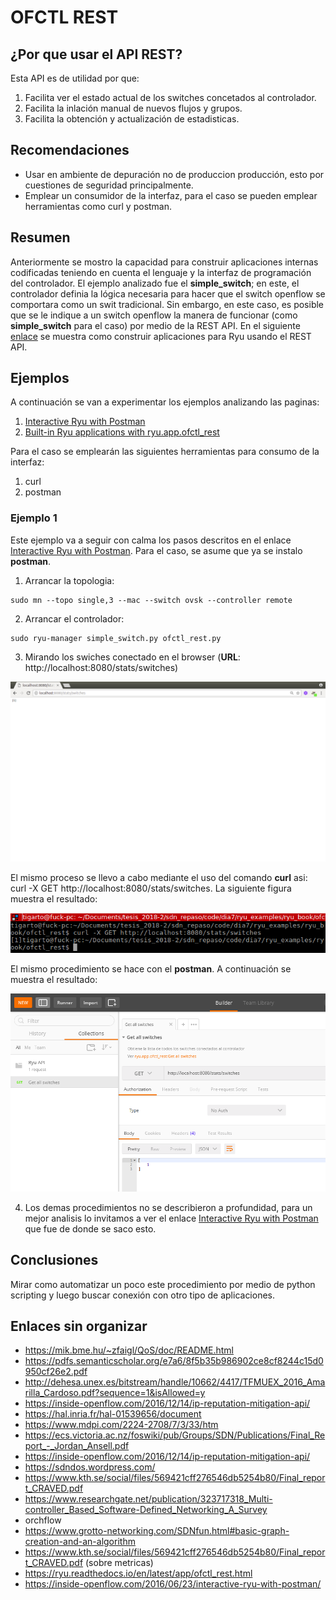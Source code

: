 # OFCTL REST #


## ¿Por que usar el API REST? ##
Esta API es de utilidad por que:
1. Facilita ver el estado actual de los switches concetados al controlador. 
2. Facilita la inlación manual de nuevos flujos y grupos.
3. Facilita la obtención y actualización de estadisticas.

## Recomendaciones ##

* Usar en ambiente de depuración no de produccion producción, esto por cuestiones de seguridad principalmente.
* Emplear un consumidor de la interfaz, para el caso se pueden emplear herramientas como curl y postman.

## Resumen ##

Anteriormente se mostro la capacidad para construir aplicaciones internas codificadas teniendo en cuenta el lenguaje y la interfaz de programación del controlador. El ejemplo analizado fue el **simple_switch**; en este, el controlador definia la lógica necesaria para hacer que el switch openflow se comportara como un swit tradicional. Sin embargo, en este caso, es posible que se le indique a un switch openflow la manera de funcionar (como **simple_switch** para el caso) por medio de la REST API. En el siguiente [enlace](https://ryu.readthedocs.io/en/latest/app/ofctl_rest.html#id10) se muestra como construir aplicaciones para Ryu usando el REST API. 

## Ejemplos ##

A continuación se van a experimentar los ejemplos analizando las paginas:
1. [Interactive Ryu with Postman](https://inside-openflow.com/2016/06/23/interactive-ryu-with-postman/)
2. [Built-in Ryu applications with ryu.app.ofctl_rest
](https://ryu.readthedocs.io/en/latest/app/ofctl_rest.html#id10)

Para el caso se emplearán las siguientes herramientas para consumo de la interfaz:
1. curl
2. postman

### Ejemplo 1 ###
Este ejemplo va a seguir con calma los pasos descritos en el enlace [Interactive Ryu with Postman](https://inside-openflow.com/2016/06/23/interactive-ryu-with-postman/). Para el caso, se asume que ya se instalo **postman**. 

1. Arrancar la topologia:

```
sudo mn --topo single,3 --mac --switch ovsk --controller remote
```

2. Arrancar el controlador:

```
sudo ryu-manager simple_switch.py ofctl_rest.py
```

3. Mirando los swiches conectado en  el browser (**URL**: http://localhost:8080/stats/switches)

![switches_browser](./switches_browser.png)

El mismo proceso se llevo a cabo mediante el uso del comando **curl** asi: curl -X GET http://localhost:8080/stats/switches. La siguiente figura muestra el resultado:

![switches_browser](./switches_curl.png)

El mismo procedimiento se hace con el **postman**. A continuación se muestra el resultado:

![postman](./switches_postman.png)


4. Los demas procedimientos no se describieron a profundidad, para un mejor analisis lo invitamos a ver el enlace [Interactive Ryu with Postman](https://inside-openflow.com/2016/06/23/interactive-ryu-with-postman/) que fue de donde se saco esto.

## Conclusiones ##
Mirar como automatizar un poco este procedimiento por medio de python scripting y luego buscar conexión con otro tipo de aplicaciones.


## Enlaces sin organizar ##

* https://mik.bme.hu/~zfaigl/QoS/doc/README.html
* https://pdfs.semanticscholar.org/e7a6/8f5b35b986902ce8cf8244c15d0950cf26e2.pdf
* http://dehesa.unex.es/bitstream/handle/10662/4417/TFMUEX_2016_Amarilla_Cardoso.pdf?sequence=1&isAllowed=y
* https://inside-openflow.com/2016/12/14/ip-reputation-mitigation-api/
* https://hal.inria.fr/hal-01539656/document
* https://www.mdpi.com/2224-2708/7/3/33/htm
* https://ecs.victoria.ac.nz/foswiki/pub/Groups/SDN/Publications/Final_Report_-_Jordan_Ansell.pdf
* https://inside-openflow.com/2016/12/14/ip-reputation-mitigation-api/
* https://sdndos.wordpress.com/
* https://www.kth.se/social/files/569421cff276546db5254b80/Final_report_CRAVED.pdf
* https://www.researchgate.net/publication/323717318_Multi-controller_Based_Software-Defined_Networking_A_Survey
* orchflow
* https://www.grotto-networking.com/SDNfun.html#basic-graph-creation-and-an-algorithm
* https://www.kth.se/social/files/569421cff276546db5254b80/Final_report_CRAVED.pdf (sobre metricas)
* https://ryu.readthedocs.io/en/latest/app/ofctl_rest.html
* https://inside-openflow.com/2016/06/23/interactive-ryu-with-postman/
